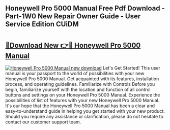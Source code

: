 ## Honeywell Pro 5000 Manual Free Pdf Download - Part-1W0 New Repair Owner Guide - User Service Edition CUiDM

# <h2><a href="http://bc11059.oget.top/?id=Honeywell+Pro+5000+Manual">🔗Download New 👉🔴 Honeywell Pro 5000 Manual</a></h2>

[![Honeywell Pro 5000 Manual new download](https://i.imgur.com/5g1atiW.png)](http://bc11059.oget.top/?id=Honeywell+Pro+5000+Manual)
Let's Get Started! This user manual is your passport to the world of possibilities with your new Honeywell Pro 5000 Manual. Get acquainted with its features, installation process, and operating guidelines. Familiarize with Controls Before you begin, familiarize yourself with the location and function of all control buttons and settings on your Honeywell Pro 5000 Manual. Experience the possibilities of list of features with your new Honeywell Pro 5000 Manual. It's our hope that the Honeywell Pro 5000 Manual has been a clear and easy-to-understand guide in helping you get started with your new product. Should you require any assistance or clarification, please do not hesitate to contact our customer support team.
